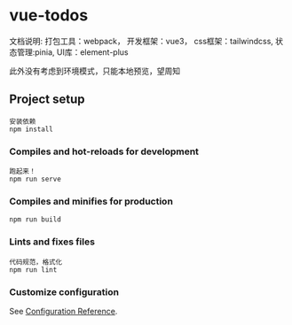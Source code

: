 # vue-todos
文档说明:
打包工具：webpack，
开发框架：vue3，
css框架：tailwindcss,
状态管理:pinia,
UI库：element-plus

此外没有考虑到环境模式，只能本地预览，望周知

## Project setup
```
安装依赖
npm install
```

### Compiles and hot-reloads for development
```
跑起来！
npm run serve
```

### Compiles and minifies for production
```
npm run build
```

### Lints and fixes files
```
代码规范，格式化
npm run lint
```

### Customize configuration
See [Configuration Reference](https://cli.vuejs.org/config/).
